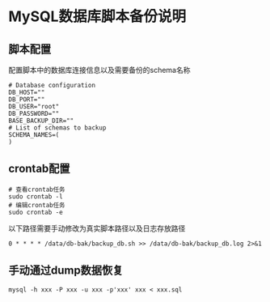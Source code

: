 # MySQL数据库脚本备份说明
## 脚本配置
配置脚本中的数据库连接信息以及需要备份的schema名称
```shell
# Database configuration
DB_HOST=""
DB_PORT=""
DB_USER="root"
DB_PASSWORD=""
BASE_BACKUP_DIR=""
# List of schemas to backup
SCHEMA_NAMES=(
)
```

## crontab配置
```shell
# 查看crontab任务
sudo crontab -l
# 编辑crontab任务
sudo crontab -e
```

以下路径需要手动修改为真实脚本路径以及日志存放路径
```shell 
0 * * * * /data/db-bak/backup_db.sh >> /data/db-bak/backup_db.log 2>&1
```

## 手动通过dump数据恢复
```shell
mysql -h xxx -P xxx -u xxx -p'xxx' xxx < xxx.sql
```